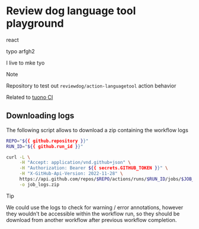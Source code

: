 # Review dog language tool playground

react

typo arfgh2

I live to mke tyo

> [!NOTE]
> Repository to test out `reviewdog/action-languagetool` action behavior
>
> Related to [tuono CI](https://github.com/Valerioageno/tuono/pull/137#pullrequestreview-2455455272)

## Downloading logs

The following script allows to download a zip containing the workflow logs

```sh
REPO="${{ github.repository }}"
RUN_ID="${{ github.run_id }}"

curl -L \
     -H "Accept: application/vnd.github+json" \
     -H "Authorization: Bearer ${{ secrets.GITHUB_TOKEN }}" \
     -H "X-GitHub-Api-Version: 2022-11-28" \
     https://api.github.com/repos/$REPO/actions/runs/$RUN_ID/jobs/$JOB_ID/logs \
     -o job_logs.zip
```

> [!TIP]
> We could use the logs to check for warning / error annotations,
however they wouldn't be accessible within the workflow run, so they should be download from another workflow
after previous workflow completion.
